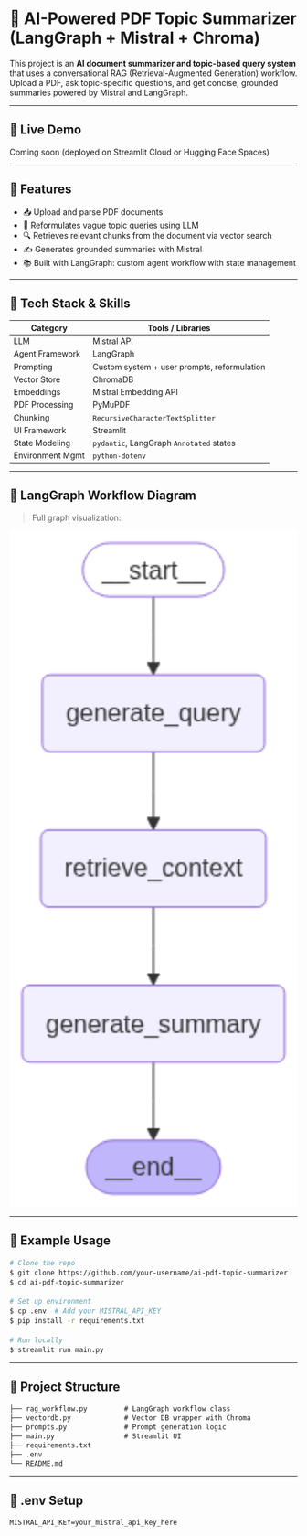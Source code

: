 # 📄 AI-Powered PDF Topic Summarizer (LangGraph + Mistral + Chroma)

This project is an **AI document summarizer and topic-based query system** that uses a conversational RAG (Retrieval-Augmented Generation) workflow. Upload a PDF, ask topic-specific questions, and get concise, grounded summaries powered by Mistral and LangGraph.

---

## 🚀 Live Demo

Coming soon (deployed on Streamlit Cloud or Hugging Face Spaces)

---

## 🔧 Features

- 📥 Upload and parse PDF documents
- 🧠 Reformulates vague topic queries using LLM
- 🔍 Retrieves relevant chunks from the document via vector search
- ✍️ Generates grounded summaries with Mistral
- 📚 Built with LangGraph: custom agent workflow with state management
---

## 🧰 Tech Stack & Skills

| Category         | Tools / Libraries                                                                                                            |
| ---------------- | ---------------------------------------------------------------------------------------------------------------------------- |
| LLM              | Mistral API                                                                                                                  |
| Agent Framework  | LangGraph                                                                                                                    |
| Prompting        | Custom system + user prompts, reformulation                                                                                  |
| Vector Store     | ChromaDB                                                                                                                     |
| Embeddings       | Mistral Embedding API                                                                                                        |
| PDF Processing   | PyMuPDF                                                                                                                      |
| Chunking         | `RecursiveCharacterTextSplitter`                                                                                             |
| UI Framework     | Streamlit                                                                                                                    |
| State Modeling   | `pydantic`, LangGraph `Annotated` states                                                                                     |
| Environment Mgmt | `python-dotenv`                                                                                                              |

---

## 🧭 LangGraph Workflow Diagram

> Full graph visualization:
<img src="assets/langgraph_workflow.png" alt="LangGraph Workflow" width="600"/>

---

## 🧪 Example Usage

```bash
# Clone the repo
$ git clone https://github.com/your-username/ai-pdf-topic-summarizer
$ cd ai-pdf-topic-summarizer

# Set up environment
$ cp .env  # Add your MISTRAL_API_KEY
$ pip install -r requirements.txt

# Run locally
$ streamlit run main.py
```

---

## 📂 Project Structure

```
├── rag_workflow.py         # LangGraph workflow class
├── vectordb.py             # Vector DB wrapper with Chroma
├── prompts.py              # Prompt generation logic
├── main.py                 # Streamlit UI
├── requirements.txt
├── .env
└── README.md
```

---

## 🔐 .env Setup

```
MISTRAL_API_KEY=your_mistral_api_key_here
```



